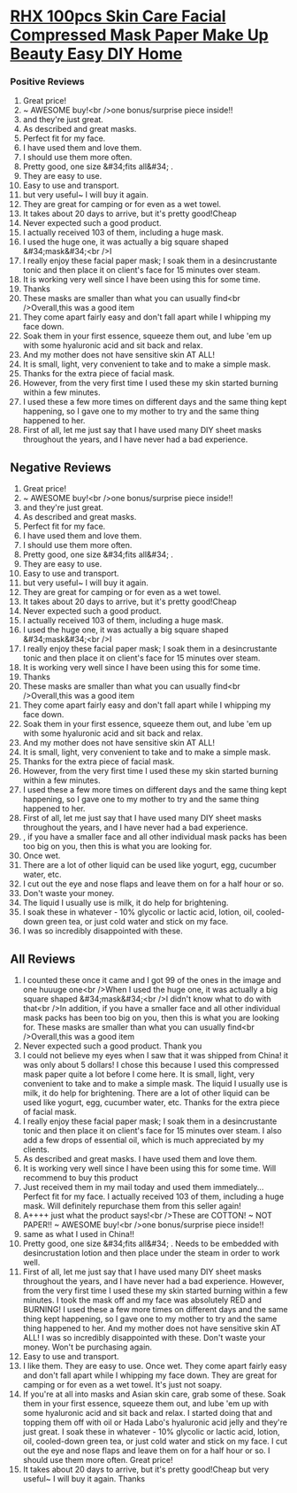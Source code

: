 # [RHX 100pcs Skin Care Facial Compressed Mask Paper Make Up Beauty Easy DIY Home](https://products.checkmycream.com/products/RHX-100pcs-Skin-Care-Facial-Compressed-Mask-Paper-Make-Up-Beauty-Easy-DIY-Home.html)

### Positive Reviews

<ol>
      <li>Great price!</li>
      <li>~ AWESOME buy!&lt;br /&gt;one bonus/surprise piece inside!!</li>
      <li>and they&#x27;re just great.   </li>
      <li>As described and great masks.</li>
      <li>Perfect fit for my face.</li>
      <li>I have used them and love them.</li>
      <li>I should use them more often.</li>
      <li>Pretty good, one size &amp;#34;fits all&amp;#34; .</li>
      <li>They are easy to use.</li>
      <li>Easy to use and transport.</li>
      <li>but very useful~ I will buy it again.</li>
      <li>They are great for camping or for even as a wet towel.</li>
      <li>It takes about 20 days to arrive, but it&#x27;s pretty good!Cheap</li>
      <li>Never expected such a good product.</li>
      <li>I actually received 103 of them, including a huge mask.</li>
      <li>I used the huge one, it was actually a big square shaped &amp;#34;mask&amp;#34;&lt;br /&gt;I</li>
      <li>I really enjoy these facial paper mask; I soak them in a desincrustante tonic and then place it on client&#x27;s face for 15 minutes over steam.</li>
      <li>It is working very well since I have been using this for some time.</li>
      <li>Thanks</li>
      <li>These masks are smaller than what you can usually find&lt;br /&gt;Overall,this was a good item</li>
      <li>They come apart fairly easy and don&#x27;t fall apart while I whipping my face down.  </li>
      <li>Soak them in your first essence, squeeze them out, and lube &#x27;em up with some hyaluronic acid and sit back and relax.</li>
      <li>And my mother does not have sensitive skin AT ALL!</li>
      <li>It is small, light, very convenient to take and to make a simple mask.</li>
      <li>Thanks for the extra piece of facial mask.</li>
      <li>However, from the very first time I used these my skin started burning within a few minutes.</li>
      <li>I used these a few more times on different days and the same thing kept happening, so I gave one to my mother to try and the same thing happened to her.</li>
      <li>First of all, let me just say that I have used many DIY sheet masks throughout the years, and I have never had a bad experience.</li>
</ol>


<h2>Negative Reviews</h2>
<ol>
<li> Great price!</li>
<li> ~ AWESOME buy!&lt;br /&gt;one bonus/surprise piece inside!!</li>
<li> and they&#x27;re just great.   </li>
<li> As described and great masks.</li>
<li> Perfect fit for my face.</li>
<li> I have used them and love them.</li>
<li> I should use them more often.</li>
<li> Pretty good, one size &amp;#34;fits all&amp;#34; .</li>
<li> They are easy to use.</li>
<li> Easy to use and transport.</li>
<li> but very useful~ I will buy it again.</li>
<li> They are great for camping or for even as a wet towel.</li>
<li> It takes about 20 days to arrive, but it&#x27;s pretty good!Cheap</li>
<li> Never expected such a good product.</li>
<li> I actually received 103 of them, including a huge mask.</li>
<li> I used the huge one, it was actually a big square shaped &amp;#34;mask&amp;#34;&lt;br /&gt;I</li>
<li> I really enjoy these facial paper mask; I soak them in a desincrustante tonic and then place it on client&#x27;s face for 15 minutes over steam.</li>
<li> It is working very well since I have been using this for some time.</li>
<li> Thanks</li>
<li> These masks are smaller than what you can usually find&lt;br /&gt;Overall,this was a good item</li>
<li> They come apart fairly easy and don&#x27;t fall apart while I whipping my face down.  </li>
<li> Soak them in your first essence, squeeze them out, and lube &#x27;em up with some hyaluronic acid and sit back and relax.</li>
<li> And my mother does not have sensitive skin AT ALL!</li>
<li> It is small, light, very convenient to take and to make a simple mask.</li>
<li> Thanks for the extra piece of facial mask.</li>
<li> However, from the very first time I used these my skin started burning within a few minutes.</li>
<li> I used these a few more times on different days and the same thing kept happening, so I gave one to my mother to try and the same thing happened to her.</li>
<li> First of all, let me just say that I have used many DIY sheet masks throughout the years, and I have never had a bad experience.</li>
<li> , if you have a smaller face and all other individual mask packs has been too big on you, then this is what you are looking for.</li>
<li> Once wet.</li>
<li> There are a lot of other liquid can be used like yogurt, egg, cucumber water, etc.</li>
<li> I cut out the eye and nose flaps and leave them on for a half hour or so.</li>
<li> Don&#x27;t waste your money.</li>
<li> The liquid I usually use is milk, it do help for brightening.</li>
<li> I soak these in whatever - 10% glycolic or lactic acid, lotion, oil, cooled-down green tea, or just cold water and stick on my face.  </li>
<li> I was so incredibly disappointed with these.</li>
</ol>

<h2>All Reviews</h2>

<ol>
    <li> I counted these once it came and I got 99 of the ones in the image and one huuuge one&lt;br /&gt;When I used the huge one, it was actually a big square shaped &amp;#34;mask&amp;#34;&lt;br /&gt;I didn&#x27;t know what to do with that&lt;br /&gt;In addition, if you have a smaller face and all other individual mask packs has been too big on you, then this is what you are looking for. These masks are smaller than what you can usually find&lt;br /&gt;Overall,this was a good item</li>
    <li> Never expected such a good product. Thank you</li>
    <li> I could not believe my eyes when I saw that it was shipped from China! it was only about 5 dollars! I chose this because I used this compressed mask paper quite a lot before I come here. It is small, light, very convenient to take and to make a simple mask. The liquid I usually use is milk, it do help for brightening. There are a lot of other liquid can be used like yogurt, egg, cucumber water, etc. Thanks for the extra piece of facial mask.</li>
    <li> I really enjoy these facial paper mask; I soak them in a desincrustante tonic and then place it on client&#x27;s face for 15 minutes over steam. I also add a few drops of essential oil, which is much appreciated by my clients.</li>
    <li> As described and great masks. I have used them and love them.</li>
    <li> It is working very well since I have been using this for some time. Will recommend to buy this product</li>
    <li> Just received them in my mail today and used them immediately... Perfect fit for my face. I actually received 103 of them, including a huge mask. Will definitely repurchase them from this seller again!</li>
    <li> A++++ just what the product says!&lt;br /&gt;These are COTTON! ~  NOT PAPER!! ~ AWESOME buy!&lt;br /&gt;one bonus/surprise piece inside!!</li>
    <li> same as what I used in China!!</li>
    <li> Pretty good, one size &amp;#34;fits all&amp;#34; . Needs to be embedded with desincrustation lotion and then place under the steam in order to work well.</li>
    <li> First of all, let me just say that I have used many DIY sheet masks throughout the years, and I have never had a bad experience. However, from the very first time I used these my skin started burning within a few minutes. I took the mask off and my face was absolutely RED and BURNING! I used these a few more times on different days and the same thing kept happening, so I gave one to my mother to try and the same thing happened to her. And my mother does not have sensitive skin AT ALL! I was so incredibly disappointed with these. Don&#x27;t waste your money. Won&#x27;t be purchasing again.</li>
    <li> Easy to use and transport.</li>
    <li> I like them. They are easy to use. Once wet. They come apart fairly easy and don&#x27;t fall apart while I whipping my face down.  They are great for camping or for even as a wet towel. It&#x27;s just not soapy.</li>
    <li> If you&#x27;re at all into masks and Asian skin care, grab some of these. Soak them in your first essence, squeeze them out, and lube &#x27;em up with some hyaluronic acid and sit back and relax. I started doing that and topping them off with oil or Hada Labo&#x27;s hyaluronic acid jelly and they&#x27;re just great.   I soak these in whatever - 10% glycolic or lactic acid, lotion, oil, cooled-down green tea, or just cold water and stick on my face.  I cut out the eye and nose flaps and leave them on for a half hour or so. I should use them more often. Great price!</li>
    <li> It takes about 20 days to arrive, but it&#x27;s pretty good!Cheap but very useful~ I will buy it again. Thanks</li>
</ol>




